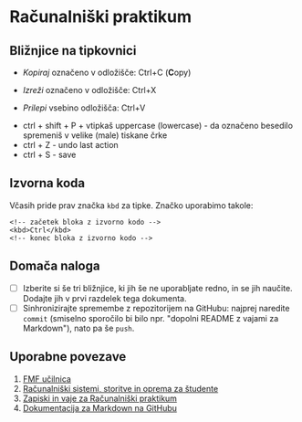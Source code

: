 <!-- glavni naslov -->
# Računalniški praktikum 
<!-- To je komentar, ki bo na prikazanem Markdown-u skrit. 
     V tem besedilu so v komentarjih napisana navodila za reševanje. -->

## Bližnjice na tipkovnici

* _Kopiraj_ označeno v odložišče: Ctrl+C (**C**opy)
- _Izreži_ označeno v odložišče: Ctrl+X
+ _Prilepi_ vsebino odložišča: Ctrl+V
* ctrl + shift + P + vtipkaš uppercase (lowercase) - da označeno besedilo spremeniš v velike (male) tiskane črke 
* ctrl + Z - undo last action 
* ctrl + S - save

## Izvorna koda

Včasih pride prav značka `kbd` za tipke. Značko uporabimo takole:

```
<!-- začetek bloka z izvorno kodo -->
<kbd>Ctrl</kbd>
<!-- konec bloka z izvorno kodo -->
```

## Domača naloga

<!-- Spodnji seznam bo pripravil seznam nalog. Na GitHubu bodo lepo vidna potrditvena polja, 
     VSCode pa bo prikazal samo oglate oklepaje. Ko nalogo opravite, si to lahko zabeležite tako,
     da spremenite [ ] v [x]. -->
- [ ] Izberite si še tri bližnjice, ki jih še ne uporabljate redno, in se jih naučite. 
      Dodajte jih v prvi razdelek tega dokumenta.
- [ ] Sinhronizirajte spremembe z repozitorijem na GitHubu: najprej naredite `commit` (smiselno sporočilo bi bilo npr. "dopolni README z vajami za Markdown"), nato pa še `push`.

## Uporabne povezave

1. [FMF učilnica](https://ucilnica.fmf.uni-lj.si/) 
2. [Računalniški sistemi, storitve in oprema za študente](https://ucilnica.fmf.uni-lj.si/mod/page/view.php?id=51619)
3. [Zapiski in vaje za Računalniški praktikum](https://racunalniski-praktikum.github.io/)
4. [Dokumentacija za Markdown na GitHubu](https://docs.github.com/en/get-started/writing-on-github/getting-started-with-writing-and-formatting-on-github/basic-writing-and-formatting-syntax)